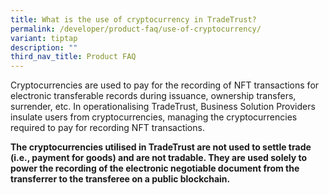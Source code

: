 ```yaml
---
title: What is the use of cryptocurrency in TradeTrust?
permalink: /developer/product-faq/use-of-cryptocurrency/
variant: tiptap
description: ""
third_nav_title: Product FAQ
---
```

<p>Cryptocurrencies are used to pay for the recording of NFT transactions
for electronic transferable records during issuance, ownership transfers,
surrender, etc. In operationalising TradeTrust, Business Solution Providers
insulate users from cryptocurrencies, managing the cryptocurrencies required
to pay for recording NFT transactions.</p>
<p><strong>The cryptocurrencies utilised in TradeTrust are not used to settle trade (i.e., payment for goods) and are not tradable. They are used solely to power the recording of the electronic negotiable document from the transferrer to the transferee on a public blockchain.</strong>
</p>